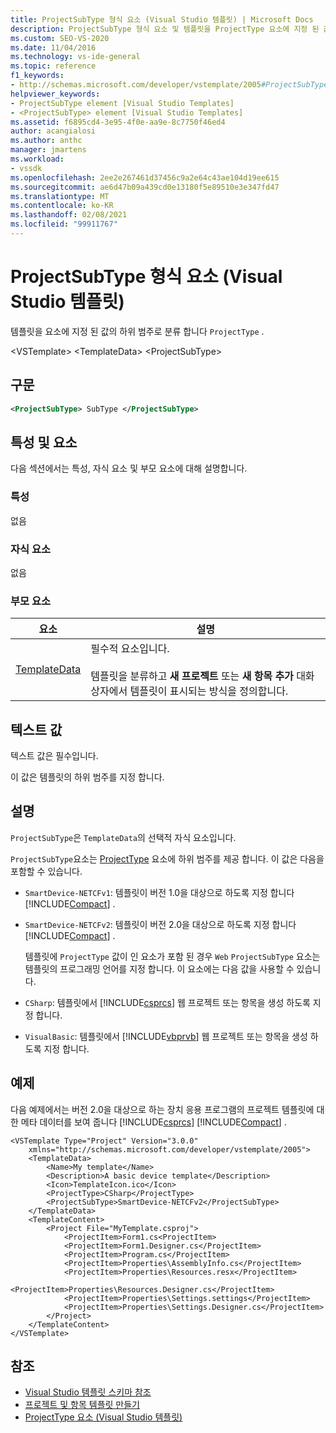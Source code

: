```yaml
---
title: ProjectSubType 형식 요소 (Visual Studio 템플릿) | Microsoft Docs
description: ProjectSubType 형식 요소 및 템플릿을 ProjectType 요소에 지정 된 값의 하위 범주로 분류 하는 방법에 대해 알아봅니다.
ms.custom: SEO-VS-2020
ms.date: 11/04/2016
ms.technology: vs-ide-general
ms.topic: reference
f1_keywords:
- http://schemas.microsoft.com/developer/vstemplate/2005#ProjectSubType
helpviewer_keywords:
- ProjectSubType element [Visual Studio Templates]
- <ProjectSubType> element [Visual Studio Templates]
ms.assetid: f6895cd4-3e95-4f0e-aa9e-8c7750f46ed4
author: acangialosi
ms.author: anthc
manager: jmartens
ms.workload:
- vssdk
ms.openlocfilehash: 2ee2e267461d37456c9a2e64c43ae104d19ee615
ms.sourcegitcommit: ae6d47b09a439cd0e13180f5e89510e3e347fd47
ms.translationtype: MT
ms.contentlocale: ko-KR
ms.lasthandoff: 02/08/2021
ms.locfileid: "99911767"
---
```

# <a name="projectsubtype-element-visual-studio-templates"></a>ProjectSubType 형식 요소 (Visual Studio 템플릿)
템플릿을 요소에 지정 된 값의 하위 범주로 분류 합니다 `ProjectType` .

 \<VSTemplate> \<TemplateData>
 \<ProjectSubType>

## <a name="syntax"></a>구문

```xml
<ProjectSubType> SubType </ProjectSubType>
```

## <a name="attributes-and-elements"></a>특성 및 요소
 다음 섹션에서는 특성, 자식 요소 및 부모 요소에 대해 설명합니다.

### <a name="attributes"></a>특성
 없음

### <a name="child-elements"></a>자식 요소
 없음

### <a name="parent-elements"></a>부모 요소

|요소|설명|
|-------------|-----------------|
|[TemplateData](../extensibility/templatedata-element-visual-studio-templates.md)|필수적 요소입니다.<br /><br /> 템플릿을 분류하고 **새 프로젝트** 또는 **새 항목 추가** 대화 상자에서 템플릿이 표시되는 방식을 정의합니다.|

## <a name="text-value"></a>텍스트 값
 텍스트 값은 필수입니다.

 이 값은 템플릿의 하위 범주를 지정 합니다.

## <a name="remarks"></a>설명
 `ProjectSubType`은 `TemplateData`의 선택적 자식 요소입니다.

 `ProjectSubType`요소는 [ProjectType](../extensibility/projecttype-element-visual-studio-templates.md) 요소에 하위 범주를 제공 합니다. 이 값은 다음을 포함할 수 있습니다.

- `SmartDevice-NETCFv1`: 템플릿이 버전 1.0을 대상으로 하도록 지정 합니다 [!INCLUDE[Compact](../extensibility/includes/compact_md.md)] .

- `SmartDevice-NETCFv2`: 템플릿이 버전 2.0을 대상으로 하도록 지정 합니다 [!INCLUDE[Compact](../extensibility/includes/compact_md.md)] .

  템플릿에 `ProjectType` 값이 인 요소가 포함 된 경우 `Web` `ProjectSubType` 요소는 템플릿의 프로그래밍 언어를 지정 합니다. 이 요소에는 다음 값을 사용할 수 있습니다.

- `CSharp`: 템플릿에서 [!INCLUDE[csprcs](../data-tools/includes/csprcs_md.md)] 웹 프로젝트 또는 항목을 생성 하도록 지정 합니다.

- `VisualBasic`: 템플릿에서 [!INCLUDE[vbprvb](../code-quality/includes/vbprvb_md.md)] 웹 프로젝트 또는 항목을 생성 하도록 지정 합니다.

## <a name="example"></a>예제
 다음 예제에서는 버전 2.0을 대상으로 하는 장치 응용 프로그램의 프로젝트 템플릿에 대 한 메타 데이터를 보여 줍니다 [!INCLUDE[csprcs](../data-tools/includes/csprcs_md.md)] [!INCLUDE[Compact](../extensibility/includes/compact_md.md)] .

```
<VSTemplate Type="Project" Version="3.0.0"
    xmlns="http://schemas.microsoft.com/developer/vstemplate/2005">
    <TemplateData>
        <Name>My template</Name>
        <Description>A basic device template</Description>
        <Icon>TemplateIcon.ico</Icon>
        <ProjectType>CSharp</ProjectType>
        <ProjectSubType>SmartDevice-NETCFv2</ProjectSubType>
    </TemplateData>
    <TemplateContent>
        <Project File="MyTemplate.csproj">
            <ProjectItem>Form1.cs<ProjectItem>
            <ProjectItem>Form1.Designer.cs</ProjectItem>
            <ProjectItem>Program.cs</ProjectItem>
            <ProjectItem>Properties\AssemblyInfo.cs</ProjectItem>
            <ProjectItem>Properties\Resources.resx</ProjectItem>
            <ProjectItem>Properties\Resources.Designer.cs</ProjectItem>
            <ProjectItem>Properties\Settings.settings</ProjectItem>
            <ProjectItem>Properties\Settings.Designer.cs</ProjectItem>
        </Project>
    </TemplateContent>
</VSTemplate>
```

## <a name="see-also"></a>참조
- [Visual Studio 템플릿 스키마 참조](../extensibility/visual-studio-template-schema-reference.md)
- [프로젝트 및 항목 템플릿 만들기](../ide/creating-project-and-item-templates.md)
- [ProjectType 요소 (Visual Studio 템플릿)](../extensibility/projecttype-element-visual-studio-templates.md)
